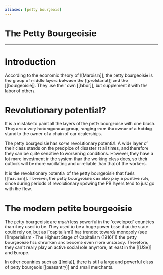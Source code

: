 ```yaml
---
aliases: [petty bourgeois]
---
```

# The Petty Bourgeoisie


---
# Introduction
According to the economic theory of [[Marxism]], the petty bourgeoisie is the group of middle layers between the [[proletariat]] and the [[bourgeoisie]]. They use their own [[labor]], but supplement it with the labor of others. 

# Revolutionary potential?
It is a mistake to paint all the layers of the petty bourgeoise with one brush. They are a very heterogenous group, ranging from the owner of a hotdog stand to the owner of a chain of car dealerships.

The petty bourgeoisie has *some* revolutionary potential. A wide layer of their class stands on the precipice of disaster at all times, and therefore they can be quite sensitive to worsening conditions. However, they have a lot more investment in the system than the working class does, so their outlook will be more vacillating and unreliable than that of the workers. 

It is the revolutionary potential of the petty bourgeoisie that fuels [[fascism]]. However, the petty bourgeoisie can also play a positive role, since during periods of revolutionary upswing the PB layers tend to just go with the flow. 

# The modern petite bourgeoisie
The petty bourgeoisie are *much* less powerful in the 'developed' countries than they used to be. They used to be a huge power base that the state could rely on, but as [[capitalism]] has trended towards monopoly (see [[Imperialism - The Highest Stage of Capitalism (1916)]]) the petty bourgeoisie has shrunken and become even more unsteady. Therefore, they can't really play an active social role anymore, at least in the [[USA]] and Europe. 

In other countries such as [[India]], there is still a large and powerful class of petty bourgeois [[peasantry]] and small merchants. 